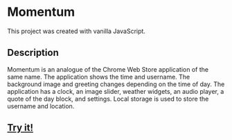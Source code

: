 # Momentum

This project was created with vanilla JavaScript.

## Description
Momentum is an analogue of the Chrome Web Store application of the same name. The application shows the time and username. The background image and greeting changes depending on the time of day.
The application has a clock, an image slider, weather widgets, an audio player, a quote of the day block, and settings. Local storage is used to store the username and location.

## [Try it!](https://ylepner-momentum.netlify.app/)
